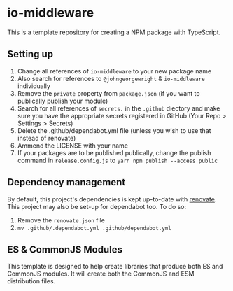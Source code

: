 # io-middleware

This is a template repository for creating a NPM package with TypeScript.

## Setting up

1. Change all references of `io-middleware` to your new package name
1. Also search for references to `@johngeorgewright` & `io-middleware` individually
1. Remove the `private` property from `package.json` (if you want to publically publish your module)
1. Search for all references of `secrets.` in the `.github` diectory and make sure you have the appropriate secrets registered in GitHub (Your Repo > Settings > Secrets)
1. Delete the .github/dependabot.yml file (unless you wish to use that instead of renovate)
1. Ammend the LICENSE with your name
1. If your packages are to be published publically, change the publish command in `release.config.js` to `yarn npm publish --access public`

## Dependency management

By default, this project's dependencies is kept up-to-date with [renovate](https://www.mend.io/free-developer-tools/renovate/). This project may also be set-up for dependabot too. To do so:

1. Remove the `renovate.json` file
1. `mv .github/.dependabot.yml .github/dependabot.yml`

## ES & CommonJS Modules

This template is designed to help create libraries that produce both ES and CommonJS modules. It will create both the CommonJS and ESM distribution files.
